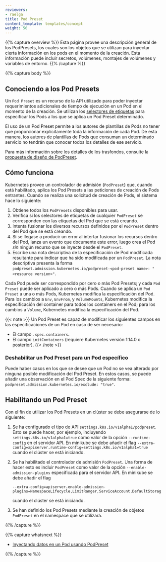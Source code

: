 ```yaml
---
reviewers:
- raelga
title: Pod Preset
content_template: templates/concept
weight: 50
---
```


{{% capture overview %}}
Esta página provee una descripción general de los PodPresets, los cuales son
los objetos que se utilizan para inyectar cierta información en los pods en
el momento de la creación. Esta información puede incluir secretos, volúmenes,
montajes de volúmenes y variables de entorno.
{{% /capture %}}


{{% capture body %}}
## Conociendo a los Pod Presets

Un `Pod Preset` es un recurso de la API utilizado para poder inyectar requerimientos
adicionales de tiempo de ejecución en un Pod en el momento de la creación.
Se utilizan los [selectores de etiquetas](/docs/concepts/overview/working-with-objects/labels/#label-selectors)
para especificar los Pods a los que se aplica un Pod Preset determinado.

El uso de un Pod Preset permite a los autores de plantillas de Pods no tener que proporcionar
explícitamente toda la información de cada Pod. De esta manera, los autores de plantillas de
Pods que consuman un determinado servicio no tendrán que conocer todos los detalles de ese servicio.

Para más información sobre los detalles de los trasfondos, consulte la [propuesta de diseño de PodPreset](https://git.k8s.io/community/contributors/design-proposals/service-catalog/pod-preset.md).

## Cómo funciona

Kubernetes provee un controlador de admisión (`PodPreset`) que, cuando está habilitado,
aplica los Pod Presets a las peticiones de creación de Pods entrantes.
Cuando se realiza una solicitud de creación de Pods, el sistema hace lo siguiente:

1. Obtiene todos los `PodPresets` disponibles para usar.
2. Verifica si los selectores de etiquetas de cualquier `PodPreset` se corresponden
   con las etiquetas del Pod que se está creando.
3. Intenta fusionar los diversos recursos definidos por el `PodPreset` dentro del Pod
   que se está creando.
4. Si se llegase a producir un error al intertar fusionar los recursos dentro del Pod,
   lanza un evento que documente este error, luego crea el Pod _sin_ ningún recurso que se
   inyecte desde el `PodPreset`.
5. Escribe una nota descriptiva de la especificación de Pod modificada resultante para
   indicar que ha sido modificada por un `PodPreset`. La nota descriptiva presenta la forma
   `podpreset.admission.kubernetes.io/podpreset-<pod-preset name>: "<resource version>"`.

Cada Pod puede ser correspondido por cero o más Pod Presets; y cada `Pod Preset` puede ser
aplicado a cero o más Pods. Cuando se aplica un `Pod Preset` a una o más Pods, Kubernetes
modifica la especificación del Pod. Para los cambios a `Env`, `EnvFrom`, y `VolumeMounts`,
Kubernetes modifica la especificación del container para todos los containers en el Pod;
para los cambios a `Volume`, Kubernetes modifica la especificación del Pod.

{{< note >}}
Un Pod Preset es capaz de modificar los siguientes campos en las especificaciones de un Pod
en caso de ser necesario:
- El campo `.spec.containers`.
- El campo `initContainers` (requiere Kubernetes versión 1.14.0 o posterior).
{{< /note >}}

### Deshabilitar un Pod Preset para un Pod específico

Puede haber casos en los que se desee que un Pod no se vea alterado por ninguna posible
modificación del Pod Preset. En estos casos, se puede añadir una observación en el Pod
Spec de la siguiente forma: `podpreset.admission.kubernetes.io/exclude: "true"`.

## Habilitando un Pod Preset

Con el fin de utilizar los Pod Presets en un clúster se debe asegurarse de lo siguiente:

1.  Se ha configurado el tipo de API `settings.k8s.io/v1alpha1/podpreset`. Esto se puede hacer,
    por ejemplo, incluyendo `settings.k8s.io/v1alpha1=true` como valor de la opción `--runtime-config`
    en el servidor API. En minikube se debe añadir el flag
    `--extra-config=apiserver.runtime-config=settings.k8s.io/v1alpha1=true` cuando el clúster
    se está iniciando.
2.  Se ha habilitado el controlador de admisión `PodPreset`. Una forma de hacer esto es incluir
    `PodPreset` como valor de la opción `--enable-admission-plugins` especificada
    para el servidor API. En minikube se debe añadir el flag

    ```shell
    --extra-config=apiserver.enable-admission-plugins=NamespaceLifecycle,LimitRanger,ServiceAccount,DefaultStorageClass,DefaultTolerationSeconds,NodeRestriction,MutatingAdmissionWebhook,ValidatingAdmissionWebhook,ResourceQuota,PodPreset
    ```

    cuando el clúster se está iniciando.
3.  Se han definido los Pod Presets mediante la creación de objetos `PodPreset` en el
    namespace que se utilizará.

{{% /capture %}}

{{% capture whatsnext %}}

* [Inyectando datos en un Pod usando PodPreset](/docs/tasks/inject-data-application/podpreset/)

{{% /capture %}}
